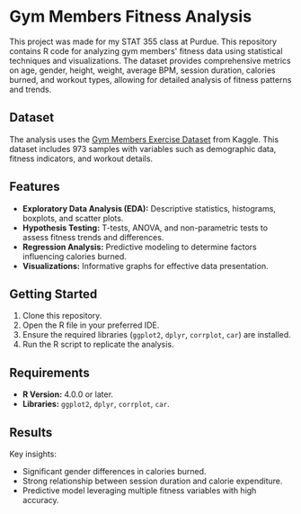 # Gym Members Fitness Analysis

This project was made for my STAT 355 class at Purdue. This repository contains R code for analyzing gym members' fitness data using statistical techniques and visualizations. The dataset provides comprehensive metrics on age, gender, height, weight, average BPM, session duration, calories burned, and workout types, allowing for detailed analysis of fitness patterns and trends.

## Dataset
The analysis uses the [Gym Members Exercise Dataset](https://www.kaggle.com/datasets/valakhorasani/gym-members-exercise-dataset) from Kaggle. This dataset includes 973 samples with variables such as demographic data, fitness indicators, and workout details.

## Features
- **Exploratory Data Analysis (EDA):** Descriptive statistics, histograms, boxplots, and scatter plots.
- **Hypothesis Testing:** T-tests, ANOVA, and non-parametric tests to assess fitness trends and differences.
- **Regression Analysis:** Predictive modeling to determine factors influencing calories burned.
- **Visualizations:** Informative graphs for effective data presentation.

## Getting Started
1. Clone this repository.
2. Open the R file in your preferred IDE.
3. Ensure the required libraries (`ggplot2`, `dplyr`, `corrplot`, `car`) are installed.
4. Run the R script to replicate the analysis.

## Requirements
- **R Version:** 4.0.0 or later.
- **Libraries:** `ggplot2`, `dplyr`, `corrplot`, `car`.

## Results
Key insights:
- Significant gender differences in calories burned.
- Strong relationship between session duration and calorie expenditure.
- Predictive model leveraging multiple fitness variables with high accuracy.

